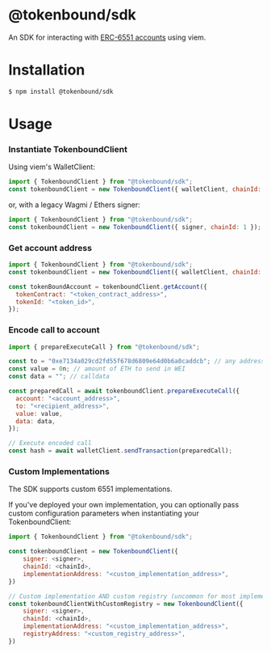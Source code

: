 # @tokenbound/sdk

An SDK for interacting with [ERC-6551 accounts](https://eips.ethereum.org/EIPS/eip-6551) using viem.

# Installation

```bash
$ npm install @tokenbound/sdk
```

# Usage

### Instantiate TokenboundClient

Using viem's WalletClient:

```javascript
import { TokenboundClient } from "@tokenbound/sdk";
const tokenboundClient = new TokenboundClient({ walletClient, chainId: 1 });
```

or, with a legacy Wagmi / Ethers signer:

```javascript
import { TokenboundClient } from "@tokenbound/sdk";
const tokenboundClient = new TokenboundClient({ signer, chainId: 1 });
```

### Get account address

```javascript
import { TokenboundClient } from "@tokenbound/sdk";
const tokenboundClient = new TokenboundClient({ walletClient, chainId: 1 });

const tokenBoundAccount = tokenboundClient.getAccount({
  tokenContract: "<token_contract_address>",
  tokenId: "<token_id>",
});
```

### Encode call to account

```javascript
import { prepareExecuteCall } from "@tokenbound/sdk";

const to = "0xe7134a029cd2fd55f678d6809e64d0b6a0caddcb"; // any address
const value = 0n; // amount of ETH to send in WEI
const data = ""; // calldata

const preparedCall = await tokenboundClient.prepareExecuteCall({
  account: "<account_address>",
  to: "<recipient_address>",
  value: value,
  data: data,
});

// Execute encoded call
const hash = await walletClient.sendTransaction(preparedCall);
```

### Custom Implementations

The SDK supports custom 6551 implementations.

If you've deployed your own implementation, you can optionally pass custom configuration parameters when instantiating your TokenboundClient:

```javascript
import { TokenboundClient } from "@tokenbound/sdk";

const tokenboundClient = new TokenboundClient({
    signer: <signer>,
    chainId: <chainId>,
    implementationAddress: "<custom_implementation_address>",
})

// Custom implementation AND custom registry (uncommon for most implementations)
const tokenboundClientWithCustomRegistry = new TokenboundClient({
    signer: <signer>,
    chainId: <chainId>,
    implementationAddress: "<custom_implementation_address>",
    registryAddress: "<custom_registry_address>",
})


```